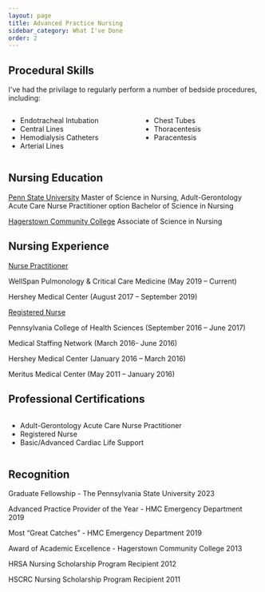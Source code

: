 ```yaml
---
layout: page
title: Advanced Practice Nursing
sidebar_category: What I've Done
order: 2
---
```


## Procedural Skills

I've had the privilage to regularly perform a number of bedside procedures, including:

<div style="display: flex; gap: 2rem; flex-wrap: wrap;">
  <div style="flex: 1;">
    <ul>
      <li>Endotracheal Intubation</li>
      <li>Central Lines</li>
      <li>Hemodialysis Catheters</li>
      <li>Arterial Lines</li>
    </ul>
  </div>
  <div style="flex: 1;">
    <ul>
      <li>Chest Tubes</li>
      <li>Thoracentesis</li>
      <li>Paracentesis</li>
    </ul>
  </div>
</div>

## Nursing Education

<u>Penn State University</u>
Master of Science in Nursing, Adult-Gerontology Acute Care Nurse Practitioner option
Bachelor of Science in Nursing

<u>Hagerstown Community College</u>
Associate of Science in Nursing

## Nursing Experience

<u>Nurse Practitioner</u>

WellSpan Pulmonology & Critical Care Medicine 
(May 2019 – Current)

Hershey Medical Center 
(August 2017 – September 2019)

<u>Registered Nurse</u>

Pennsylvania College of Health Sciences (September 2016 – June 2017)

Medical Staffing Network 
(March 2016- June 2016)

Hershey Medical Center 
(January 2016 – March 2016)

Meritus Medical Center 
(May 2011 – January 2016)

## Professional Certifications

<div style="display: flex; gap: 2rem; flex-wrap: wrap;">
  <div style="flex: 1;">
    <ul>
    <li>Adult-Gerontology Acute Care Nurse Practitioner</li>
    <li>Registered Nurse</li>
    <li>Basic/Advanced Cardiac Life Support</li>
    </ul>
  </div>
</div>


## Recognition

Graduate Fellowship - The Pennsylvania State University 2023

Advanced Practice Provider of the Year - HMC Emergency Department 2019

Most “Great Catches” - HMC Emergency Department 2019

Award of Academic Excellence - Hagerstown Community College 2013

HRSA Nursing Scholarship Program Recipient 2012

HSCRC Nursing Scholarship Program Recipient 2011